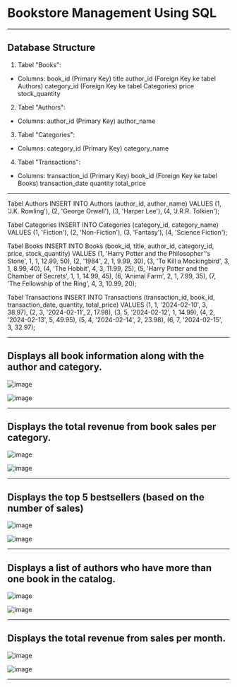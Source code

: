# Bookstore Management Using SQL

---

## Database Structure

1. Tabel "Books":
- Columns:
book_id (Primary Key)
title
author_id (Foreign Key ke tabel Authors)
category_id (Foreign Key ke tabel Categories)
price
stock_quantity

2. Tabel "Authors":
- Columns:
author_id (Primary Key)
author_name

3. Tabel "Categories":
- Columns:
category_id (Primary Key)
category_name

4. Tabel "Transactions":
- Columns:
transaction_id (Primary Key)
book_id (Foreign Key ke tabel Books)
transaction_date
quantity
total_price

---

Tabel Authors
INSERT INTO Authors (author_id, author_name) VALUES
(1, 'J.K. Rowling'),
(2, 'George Orwell'),
(3, 'Harper Lee'),
(4, 'J.R.R. Tolkien');

Tabel Categories
INSERT INTO Categories (category_id, category_name) VALUES
(1, 'Fiction'),
(2, 'Non-Fiction'),
(3, 'Fantasy'),
(4, 'Science Fiction');

Tabel Books
INSERT INTO Books (book_id, title, author_id, category_id, price, stock_quantity) VALUES
(1, 'Harry Potter and the Philosopher''s Stone', 1, 1, 12.99, 50),
(2, '1984', 2, 1, 9.99, 30),
(3, 'To Kill a Mockingbird', 3, 1, 8.99, 40),
(4, 'The Hobbit', 4, 3, 11.99, 25),
(5, 'Harry Potter and the Chamber of Secrets', 1, 1, 14.99, 45),
(6, 'Animal Farm', 2, 1, 7.99, 35),
(7, 'The Fellowship of the Ring', 4, 3, 10.99, 20);

Tabel Transactions
INSERT INTO Transactions (transaction_id, book_id, transaction_date, quantity, total_price) VALUES
(1, 1, '2024-02-10', 3, 38.97),
(2, 3, '2024-02-11', 2, 17.98),
(3, 5, '2024-02-12', 1, 14.99),
(4, 2, '2024-02-13', 5, 49.95),
(5, 4, '2024-02-14', 2, 23.98),
(6, 7, '2024-02-15', 3, 32.97);

---

## Displays all book information along with the author and category.

![image](https://github.com/abijabohdan/Python-Projects/assets/114718852/551ff779-e98a-4897-b2dd-27fdcddd43ac)

![image](https://github.com/abijabohdan/Python-Projects/assets/114718852/cf9eb9b0-6105-47a1-92d7-8ca098180f26)

---

## Displays the total revenue from book sales per category.

![image](https://github.com/abijabohdan/Python-Projects/assets/114718852/8d429fc9-756c-4dde-b9df-1982b3bcb031)

![image](https://github.com/abijabohdan/Python-Projects/assets/114718852/b2589ef5-d69a-4bb7-ac8f-c56012941b14)

---

## Displays the top 5 bestsellers (based on the number of sales)

![image](https://github.com/abijabohdan/Python-Projects/assets/114718852/6e853616-f69c-47e7-af38-371410491110)

![image](https://github.com/abijabohdan/Python-Projects/assets/114718852/4f2bf3f3-44e3-4b29-8714-6a95d990ea4f)

---

## Displays a list of authors who have more than one book in the catalog.

![image](https://github.com/abijabohdan/Python-Projects/assets/114718852/733d5f8a-9caa-4848-aae4-f9c167a799ac)

![image](https://github.com/abijabohdan/Python-Projects/assets/114718852/22d6789a-29d2-4902-856a-1b0ab24cb6f2)

---

## Displays the total revenue from sales per month.

![image](https://github.com/abijabohdan/Python-Projects/assets/114718852/5d9ca033-f64e-406c-9ef6-a5ab31bb8a42)

![image](https://github.com/abijabohdan/Python-Projects/assets/114718852/af10c07f-d342-45a0-9ce9-f7dbf30c5f86)

---
